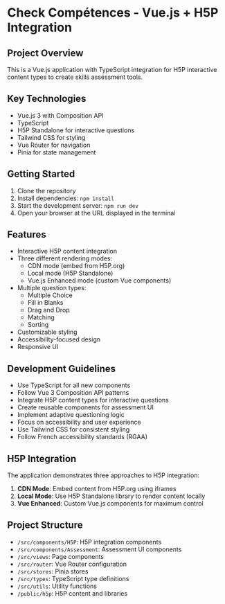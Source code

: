 # Check Compétences - Vue.js + H5P Integration

## Project Overview
This is a Vue.js application with TypeScript integration for H5P interactive content types to create skills assessment tools.

## Key Technologies
- Vue.js 3 with Composition API
- TypeScript
- H5P Standalone for interactive questions
- Tailwind CSS for styling
- Vue Router for navigation
- Pinia for state management

## Getting Started
1. Clone the repository
2. Install dependencies: `npm install`
3. Start the development server: `npm run dev`
4. Open your browser at the URL displayed in the terminal

## Features
- Interactive H5P content integration
- Three different rendering modes:
  - CDN mode (embed from H5P.org)
  - Local mode (H5P Standalone)
  - Vue.js Enhanced mode (custom Vue components)
- Multiple question types:
  - Multiple Choice
  - Fill in Blanks
  - Drag and Drop
  - Matching
  - Sorting
- Customizable styling
- Accessibility-focused design
- Responsive UI

## Development Guidelines
- Use TypeScript for all new components
- Follow Vue 3 Composition API patterns
- Integrate H5P content types for interactive questions
- Create reusable components for assessment UI
- Implement adaptive questioning logic
- Focus on accessibility and user experience
- Use Tailwind CSS for consistent styling
- Follow French accessibility standards (RGAA)

## H5P Integration
The application demonstrates three approaches to H5P integration:
1. **CDN Mode**: Embed content from H5P.org using iframes
2. **Local Mode**: Use H5P Standalone library to render content locally
3. **Vue Enhanced**: Custom Vue.js components for maximum control

## Project Structure
- `/src/components/H5P`: H5P integration components
- `/src/components/Assessment`: Assessment UI components
- `/src/views`: Page components
- `/src/router`: Vue Router configuration
- `/src/stores`: Pinia stores
- `/src/types`: TypeScript type definitions
- `/src/utils`: Utility functions
- `/public/h5p`: H5P content and libraries
